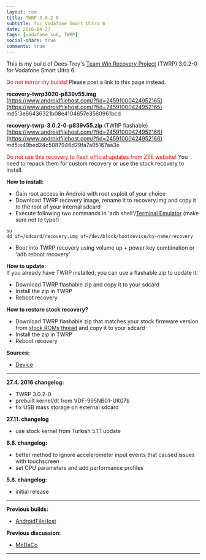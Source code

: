 ```yaml
---
layout: rom
title: TWRP 3.0.2-0
subtitle: for Vodafone Smart Ultra 6
date: 2016-04-27
tags: [vodafone_su6, TWRP]
social-share: true
comments: true
---
```


This is my build of Dees-Troy's [Team Win Recovery Project](http://teamw.in/project/twrp2/) (TWRP) 3.0.2-0 for Vodafone Smart Ultra 6.

<span style="color:#FF0000;">Do not mirror my builds!</span> Please post a link to this page instead.

**recovery-twrp3020-p839v55.img**  
[https://www.androidfilehost.com/?fid=24591000424952165](https://www.androidfilehost.com/?fid=24591000424952165)  
md5:3e66436321b08e4104657e3560961bcd

**recovery-twrp-3.0.2-0-p839v55.zip** (TWRP flashable)  
[https://www.androidfilehost.com/?fid=24591000424952166](https://www.androidfilehost.com/?fid=24591000424952166)  
md5:e49bed24c5087946d29fa7a05167aa3e

<span style="color:#FF0000;">Do not use this recovery to flash official updates from ZTE website!</span> You need to repack them for custom recovery or use the stock recovery to install.

**How to install:**

- Gain root access in Android with root exploit of your choice
- Download TWRP recovery image, rename it to recovery.img and copy it to the root of your internal sdcard
- Execute following two commands in 'adb shell'/[Terminal Emulator](https://play.google.com/store/apps/details?id=jackpal.androidterm) (make sure not to typo!)

```
su
dd if=/sdcard/recovery.img of=/dev/block/bootdevice/by-name/recovery
```

- Boot into TWRP recovery using volume up + power key combination or 'adb reboot recovery'

**How to update:**  
If you already have TWRP installed, you can use a flashable zip to update it.

- Download TWRP flashable zip and copy it to your sdcard
- Install the zip in TWRP
- Reboot recovery

**How to restore stock recovery?**

- Download TWRP flashable zip that matches your stock firmware version from [stock ROMs thread](http://www.modaco.com/forums/topic/375788-vodafone-smart-ultra-6-stock-roms-otas-and-recoveries/) and copy it to your sdcard
- Install the zip in TWRP
- Reboot recovery

**Sources:**

- [Device](https://gitlab.com/Konsta/android_device_zte_p839v55)

----

**27.4. 2016 changelog:**

- TWRP 3.0.2-0
- prebuilt kernel/dt from VDF-995NB01-UK07b
- fix USB mass storage on external sdcard

**27.11. changelog**

- use stock kernel from Turkish 5.1.1 update

**6.8. changelog:**

- better method to ignore accelerometer input events that caused issues with touchscreen
- set CPU parameters and add performance profiles

**5.8. changelog:**

- initial release

----

**Previous builds:**

- [AndroidFileHost](https://www.androidfilehost.com/?w=files&flid=89959)

**Previous discussion:**

- [MoDaCo](http://www.modaco.com/forums/topic/375554-twrp-3020/)

----
